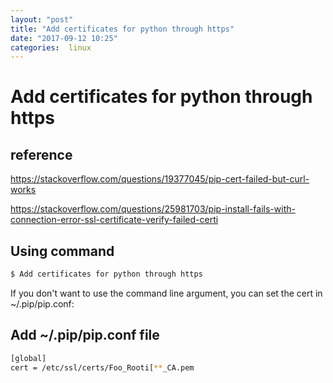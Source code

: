 ```yaml
---
layout: "post"
title: "Add certificates for python through https"
date: "2017-09-12 10:25"
categories:  linux
---
```


# Add certificates for python through https

## reference
https://stackoverflow.com/questions/19377045/pip-cert-failed-but-curl-works

https://stackoverflow.com/questions/25981703/pip-install-fails-with-connection-error-ssl-certificate-verify-failed-certi

## Using command
```bash
$ Add certificates for python through https
```

If you don't want to use the command line argument, you can set the cert in ~/.pip/pip.conf:

## Add ~/.pip/pip.conf file
```sh
[global]
cert = /etc/ssl/certs/Foo_Rooti[**_CA.pem
```
